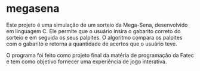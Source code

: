 # megasena

Este projeto é uma simulação de um sorteio da Mega-Sena, desenvolvido em linguagem C.
Ele permite que o usuário insira o gabarito correto do sorteio e em seguida os seus palpites. O algoritmo compara os palpites com o gabarito e retorna a quantidade de acertos que o usuário teve.

O programa foi feito como projeto final da matéria de programação da Fatec e tem como objetivo fornecer uma experiência de jogo interativa.
